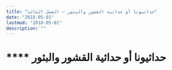 ```yaml
---
title: "حداثيونا أو حداثية القشور والبثور – الفصل الثالث"
date: "2018-05-01"
lastmod: "2018-05-01"
description: ""
---
```

# **** **حداثيونا** أو حداثية القشور والبثور

###